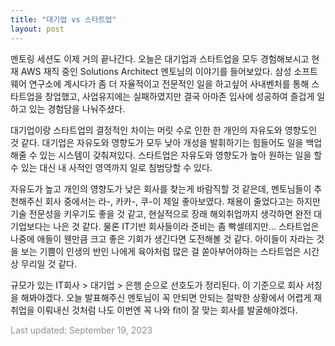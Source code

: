 ```yaml
---
title: "대기업 vs 스타트업"
layout: post
---
```



멘토링 세션도 이제 거의 끝나간다. 오늘은 대기업과 스타트업을 모두 경험해보시고 현재 AWS 재직 중인 Solutions Architect 멘토님의 이야기를 들어보았다. 삼성 소프트웨어 연구소에 계시다가 좀 더 자율적이고 전문적인 일을 하고싶어 사내벤처를 통해 스타트업을 창업했고, 사업유지에는 실패하였지만 결국 아마존 입사에 성공하여 즐겁게 일하고 있는 경험담을 나눠주셨다. 


대기업이랑 스타트업의 결정적인 차이는 머릿 수로 인한 한 개인의 자유도와 영향도인 것 같다. 대기업은 자유도와 영향도가 모두 낮아 개성을 발휘하기는 힘들어도 일을 백업해줄 수 있는 시스템이 갖춰져있다. 스타트업은 자유도와 영향도가 높아 원하는 일을 할 수 있는 대신 내 사적인 영역까지 일로 침범당할 수 있다.


자유도가 높고 개인의 영향도가 낮은 회사를 찾는게 바람직할 것 같은데, 멘토님들이 추천해주신 회사 중에서는 라-, 카카-, 쿠-이 제일 좋아보였다. 채용이 줄었다고는 하지만 기술 전문성을 키우기도 좋을 것 같고, 현실적으로 장래 해외취업까지 생각하면 완전 대기업보다는 나은 것 같다. 물론 IT기반 회사들이라 준비는 좀 빡셀테지만... 스타트업은 나중에 애들이 웬만큼 크고 좋은 기회가 생긴다면 도전해볼 것 같다. 아이들이 자라는 것을 보는 기쁨이 인생의 반인 나에게 육아처럼 많은 걸 쏟아부어야하는 스타트업은 시간상 무리일 것 같다.


규모가 있는 IT회사 > 대기업 > 은행 순으로 선호도가 정리된다. 이 기준으로 회사 서칭을 해봐야겠다. 오늘 발표해주신 멘토님이 꼭 안되면 안되는 절박한 상황에서 어렵게 재취업을 이뤄내신 것처럼 나도 이번엔 꼭 나와 fit이 잘 맞는 회사를 발굴해야겠다.


<font color='#909194'>Last updated: September 19, 2023</font>